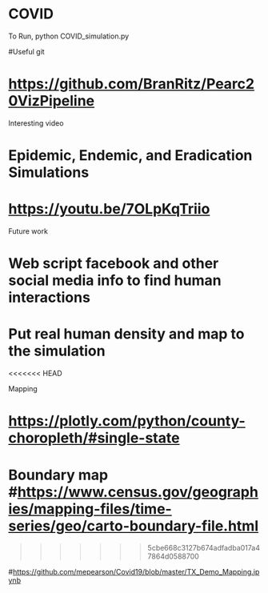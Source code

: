 # COVID
To Run, python COVID_simulation.py

#Useful git
# https://github.com/BranRitz/Pearc20VizPipeline

Interesting video
# Epidemic, Endemic, and Eradication Simulations
# https://youtu.be/7OLpKqTriio

Future work
# Web script facebook and other social media info to find human interactions
# Put real human density and map to the simulation
<<<<<<< HEAD


Mapping
# https://plotly.com/python/county-choropleth/#single-state
Boundary map
#https://www.census.gov/geographies/mapping-files/time-series/geo/carto-boundary-file.html
=======
>>>>>>> 5cbe668c3127b674adfadba017a47864d0588700

#https://github.com/mepearson/Covid19/blob/master/TX_Demo_Mapping.ipynb
